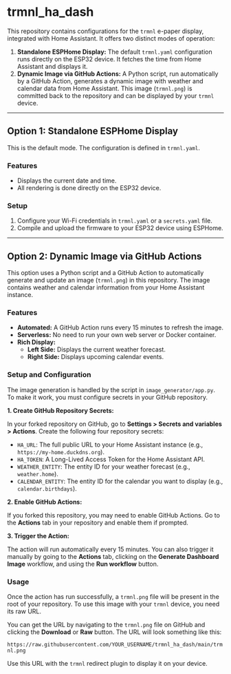 # trmnl_ha_dash

This repository contains configurations for the `trmnl` e-paper display, integrated with Home Assistant. It offers two distinct modes of operation:

1.  **Standalone ESPHome Display:** The default `trmnl.yaml` configuration runs directly on the ESP32 device. It fetches the time from Home Assistant and displays it.
2.  **Dynamic Image via GitHub Actions:** A Python script, run automatically by a GitHub Action, generates a dynamic image with weather and calendar data from Home Assistant. This image (`trmnl.png`) is committed back to the repository and can be displayed by your `trmnl` device.

---

## Option 1: Standalone ESPHome Display

This is the default mode. The configuration is defined in `trmnl.yaml`.

### Features
- Displays the current date and time.
- All rendering is done directly on the ESP32 device.

### Setup
1.  Configure your Wi-Fi credentials in `trmnl.yaml` or a `secrets.yaml` file.
2.  Compile and upload the firmware to your ESP32 device using ESPHome.

---

## Option 2: Dynamic Image via GitHub Actions

This option uses a Python script and a GitHub Action to automatically generate and update an image (`trmnl.png`) in this repository. The image contains weather and calendar information from your Home Assistant instance.

### Features
- **Automated:** A GitHub Action runs every 15 minutes to refresh the image.
- **Serverless:** No need to run your own web server or Docker container.
- **Rich Display:**
    - **Left Side:** Displays the current weather forecast.
    - **Right Side:** Displays upcoming calendar events.

### Setup and Configuration

The image generation is handled by the script in `image_generator/app.py`. To make it work, you must configure secrets in your GitHub repository.

**1. Create GitHub Repository Secrets:**

In your forked repository on GitHub, go to **Settings > Secrets and variables > Actions**. Create the following four repository secrets:

-   `HA_URL`: The full public URL to your Home Assistant instance (e.g., `https://my-home.duckdns.org`).
-   `HA_TOKEN`: A Long-Lived Access Token for the Home Assistant API.
-   `WEATHER_ENTITY`: The entity ID for your weather forecast (e.g., `weather.home`).
-   `CALENDAR_ENTITY`: The entity ID for the calendar you want to display (e.g., `calendar.birthdays`).

**2. Enable GitHub Actions:**

If you forked this repository, you may need to enable GitHub Actions. Go to the **Actions** tab in your repository and enable them if prompted.

**3. Trigger the Action:**

The action will run automatically every 15 minutes. You can also trigger it manually by going to the **Actions** tab, clicking on the **Generate Dashboard Image** workflow, and using the **Run workflow** button.

### Usage

Once the action has run successfully, a `trmnl.png` file will be present in the root of your repository. To use this image with your `trmnl` device, you need its raw URL.

You can get the URL by navigating to the `trmnl.png` file on GitHub and clicking the **Download** or **Raw** button. The URL will look something like this:

`https://raw.githubusercontent.com/YOUR_USERNAME/trmnl_ha_dash/main/trmnl.png`

Use this URL with the `trmnl` redirect plugin to display it on your device.